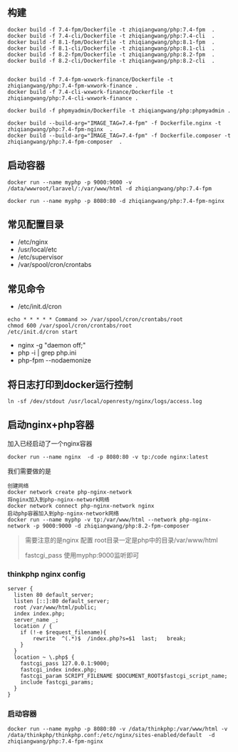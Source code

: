 ## 构建

~~~
docker build -f 7.4-fpm/Dockerfile -t zhiqiangwang/php:7.4-fpm  .
docker build -f 7.4-cli/Dockerfile -t zhiqiangwang/php:7.4-cli  .
docker build -f 8.1-fpm/Dockerfile -t zhiqiangwang/php:8.1-fpm  .
docker build -f 8.1-cli/Dockerfile -t zhiqiangwang/php:8.1-cli  .
docker build -f 8.2-fpm/Dockerfile -t zhiqiangwang/php:8.2-fpm  .
docker build -f 8.2-cli/Dockerfile -t zhiqiangwang/php:8.2-cli  .


docker build -f 7.4-fpm-wxwork-finance/Dockerfile -t zhiqiangwang/php:7.4-fpm-wxwork-finance .
docker build -f 7.4-cli-wxwork-finance/Dockerfile -t zhiqiangwang/php:7.4-cli-wxwork-finance .

docker build -f phpmyadmin/Dockerfile -t zhiqiangwang/php:phpmyadmin .

docker build --build-arg="IMAGE_TAG=7.4-fpm" -f Dockerfile.nginx -t zhiqiangwang/php:7.4-fpm-nginx  .
docker build --build-arg="IMAGE_TAG=7.4-fpm" -f Dockerfile.composer -t zhiqiangwang/php:7.4-fpm-composer  .

~~~


## 启动容器
~~~
docker run --name myphp -p 9000:9000 -v /data/wwwroot/laravel/:/var/www/html -d zhiqiangwang/php:7.4-fpm 

docker run --name myphp -p 8080:80 -d zhiqiangwang/php:7.4-fpm-nginx
~~~

## 常见配置目录

- /etc/nginx
- /usr/local/etc
- /etc/supervisor
- /var/spool/cron/crontabs

## 常见命令

- /etc/init.d/cron

~~~
echo * * * * * Command >> /var/spool/cron/crontabs/root
chmod 600 /var/spool/cron/crontabs/root
/etc/init.d/cron start
~~~
- nginx -g "daemon off;"
- php -i | grep php.ini
-  php-fpm --nodaemonize

## 将日志打印到docker运行控制

~~~
ln -sf /dev/stdout /usr/local/openresty/nginx/logs/access.log
~~~

## 启动nginx+php容器

加入已经启动了一个nginx容器

~~~
docker run --name nginx  -d -p 8080:80 -v tp:/code nginx:latest
~~~

我们需要做的是

~~~
创建网络
docker network create php-nginx-network
将nginx加入到php-nginx-network网络
docker network connect php-nginx-network nginx
启动php容器加入到php-nginx-network网络
docker run --name myphp -v tp:/var/www/html --network php-nginx-network -p 9000:9000 -d zhiqiangwang/php:8.2-fpm-composer
~~~

> 需要注意的是nginx 配置 root目录一定是php中的目录/var/www/html
>
> fastcgi_pass 使用myphp:9000监听即可

### thinkphp nginx config

~~~
server {
  listen 80 default_server;
  listen [::]:80 default_server;
  root /var/www/html/public;
  index index.php;
  server_name _;
  location / {
    if (!-e $request_filename){
    	rewrite  ^(.*)$  /index.php?s=$1  last;   break;
    }
  }
  location ~ \.php$ {
    fastcgi_pass 127.0.0.1:9000;
    fastcgi_index index.php;
    fastcgi_param SCRIPT_FILENAME $DOCUMENT_ROOT$fastcgi_script_name;
    include fastcgi_params;
  }
}
~~~

### 启动容器

~~~
docker run --name myphp -p 8080:80 -v /data/thinkphp:/var/www/html -v /data/thinkphp/thinkphp.conf:/etc/nginx/sites-enabled/default  -d zhiqiangwang/php:7.4-fpm-nginx
~~~
